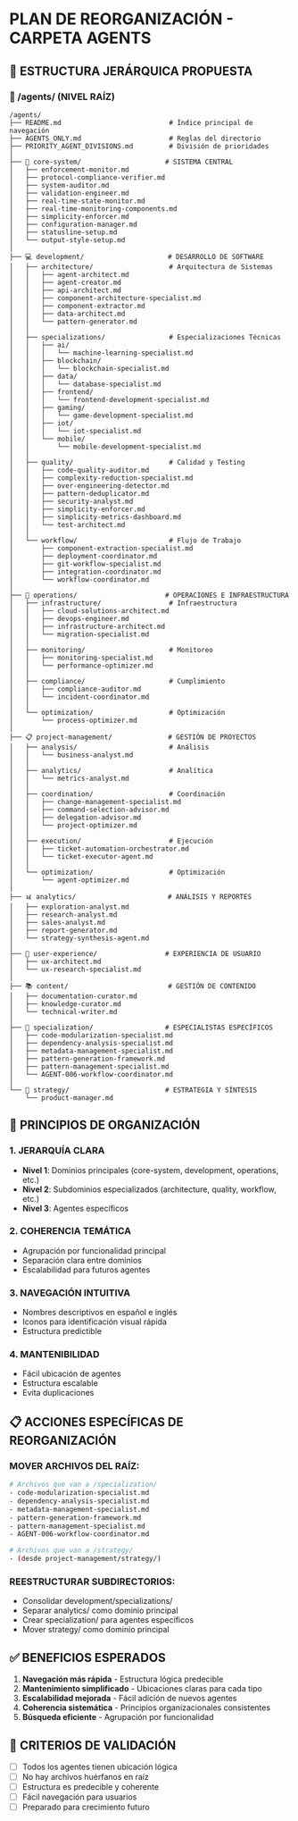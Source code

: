 # PLAN DE REORGANIZACIÓN - CARPETA AGENTS

## 🎯 ESTRUCTURA JERÁRQUICA PROPUESTA

### 📁 /agents/ (NIVEL RAÍZ)
```
/agents/
├── README.md                           # Índice principal de navegación
├── AGENTS_ONLY.md                      # Reglas del directorio
├── PRIORITY_AGENT_DIVISIONS.md         # División de prioridades
│
├── 🔧 core-system/                     # SISTEMA CENTRAL
│   ├── enforcement-monitor.md
│   ├── protocol-compliance-verifier.md
│   ├── system-auditor.md
│   ├── validation-engineer.md
│   ├── real-time-state-monitor.md
│   ├── real-time-monitoring-components.md
│   ├── simplicity-enforcer.md
│   ├── configuration-manager.md
│   ├── statusline-setup.md
│   └── output-style-setup.md
│
├── 💻 development/                     # DESARROLLO DE SOFTWARE
│   ├── architecture/                   # Arquitectura de Sistemas
│   │   ├── agent-architect.md
│   │   ├── agent-creator.md
│   │   ├── api-architect.md
│   │   ├── component-architecture-specialist.md
│   │   ├── component-extractor.md
│   │   ├── data-architect.md
│   │   └── pattern-generator.md
│   │
│   ├── specializations/                # Especializaciones Técnicas
│   │   ├── ai/
│   │   │   └── machine-learning-specialist.md
│   │   ├── blockchain/
│   │   │   └── blockchain-specialist.md
│   │   ├── data/
│   │   │   └── database-specialist.md
│   │   ├── frontend/
│   │   │   └── frontend-development-specialist.md
│   │   ├── gaming/
│   │   │   └── game-development-specialist.md
│   │   ├── iot/
│   │   │   └── iot-specialist.md
│   │   └── mobile/
│   │       └── mobile-development-specialist.md
│   │
│   ├── quality/                        # Calidad y Testing
│   │   ├── code-quality-auditor.md
│   │   ├── complexity-reduction-specialist.md
│   │   ├── over-engineering-detector.md
│   │   ├── pattern-deduplicator.md
│   │   ├── security-analyst.md
│   │   ├── simplicity-enforcer.md
│   │   ├── simplicity-metrics-dashboard.md
│   │   └── test-architect.md
│   │
│   └── workflow/                       # Flujo de Trabajo
│       ├── component-extraction-specialist.md
│       ├── deployment-coordinator.md
│       ├── git-workflow-specialist.md
│       ├── integration-coordinator.md
│       └── workflow-coordinator.md
│
├── 🔄 operations/                      # OPERACIONES E INFRAESTRUCTURA
│   ├── infrastructure/                 # Infraestructura
│   │   ├── cloud-solutions-architect.md
│   │   ├── devops-engineer.md
│   │   ├── infrastructure-architect.md
│   │   └── migration-specialist.md
│   │
│   ├── monitoring/                     # Monitoreo
│   │   ├── monitoring-specialist.md
│   │   └── performance-optimizer.md
│   │
│   ├── compliance/                     # Cumplimiento
│   │   ├── compliance-auditor.md
│   │   └── incident-coordinator.md
│   │
│   └── optimization/                   # Optimización
│       └── process-optimizer.md
│
├── 📋 project-management/              # GESTIÓN DE PROYECTOS
│   ├── analysis/                       # Análisis
│   │   └── business-analyst.md
│   │
│   ├── analytics/                      # Analítica
│   │   └── metrics-analyst.md
│   │
│   ├── coordination/                   # Coordinación
│   │   ├── change-management-specialist.md
│   │   ├── command-selection-advisor.md
│   │   ├── delegation-advisor.md
│   │   └── project-optimizer.md
│   │
│   ├── execution/                      # Ejecución
│   │   ├── ticket-automation-orchestrator.md
│   │   └── ticket-executor-agent.md
│   │
│   └── optimization/                   # Optimización
│       └── agent-optimizer.md
│
├── 📊 analytics/                       # ANÁLISIS Y REPORTES
│   ├── exploration-analyst.md
│   ├── research-analyst.md
│   ├── sales-analyst.md
│   ├── report-generator.md
│   └── strategy-synthesis-agent.md
│
├── 🎨 user-experience/                 # EXPERIENCIA DE USUARIO
│   ├── ux-architect.md
│   └── ux-research-specialist.md
│
├── 📚 content/                         # GESTIÓN DE CONTENIDO
│   ├── documentation-curator.md
│   ├── knowledge-curator.md
│   └── technical-writer.md
│
├── 🔧 specialization/                  # ESPECIALISTAS ESPECÍFICOS
│   ├── code-modularization-specialist.md
│   ├── dependency-analysis-specialist.md
│   ├── metadata-management-specialist.md
│   ├── pattern-generation-framework.md
│   ├── pattern-management-specialist.md
│   └── AGENT-006-workflow-coordinator.md
│
└── 🎯 strategy/                        # ESTRATEGIA Y SÍNTESIS
    └── product-manager.md
```

## 🔄 PRINCIPIOS DE ORGANIZACIÓN

### 1. JERARQUÍA CLARA
- **Nivel 1**: Dominios principales (core-system, development, operations, etc.)
- **Nivel 2**: Subdominios especializados (architecture, quality, workflow, etc.)
- **Nivel 3**: Agentes específicos

### 2. COHERENCIA TEMÁTICA
- Agrupación por funcionalidad principal
- Separación clara entre dominios
- Escalabilidad para futuros agentes

### 3. NAVEGACIÓN INTUITIVA
- Nombres descriptivos en español e inglés
- Iconos para identificación visual rápida
- Estructura predictible

### 4. MANTENIBILIDAD
- Fácil ubicación de agentes
- Estructura escalable
- Evita duplicaciones

## 📋 ACCIONES ESPECÍFICAS DE REORGANIZACIÓN

### MOVER ARCHIVOS DEL RAÍZ:
```bash
# Archivos que van a /specialization/
- code-modularization-specialist.md
- dependency-analysis-specialist.md  
- metadata-management-specialist.md
- pattern-generation-framework.md
- pattern-management-specialist.md
- AGENT-006-workflow-coordinator.md

# Archivos que van a /strategy/
- (desde project-management/strategy/)
```

### REESTRUCTURAR SUBDIRECTORIOS:
- Consolidar development/specializations/
- Separar analytics/ como dominio principal
- Crear specialization/ para agentes específicos
- Mover strategy/ como dominio principal

## ✅ BENEFICIOS ESPERADOS

1. **Navegación más rápida** - Estructura lógica predecible
2. **Mantenimiento simplificado** - Ubicaciones claras para cada tipo
3. **Escalabilidad mejorada** - Fácil adición de nuevos agentes
4. **Coherencia sistemática** - Principios organizacionales consistentes
5. **Búsqueda eficiente** - Agrupación por funcionalidad

## 🎯 CRITERIOS DE VALIDACIÓN

- [ ] Todos los agentes tienen ubicación lógica
- [ ] No hay archivos huérfanos en raíz
- [ ] Estructura es predecible y coherente
- [ ] Fácil navegación para usuarios
- [ ] Preparado para crecimiento futuro